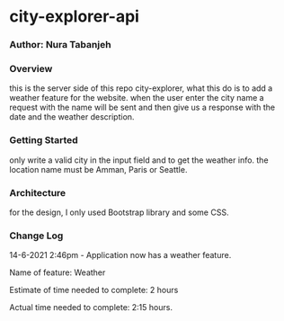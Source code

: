 # city-explorer-api

### Author: Nura Tabanjeh

### Overview
 
 this is the server side of this repo city-explorer, what this do is to add a weather feature for the website. when the user enter the city name a request with the name will be sent and then give us a response with the date and the weather description.

### Getting Started

only write a valid city in the input field and to get the weather info. the location name must be Amman, Paris or Seattle.

### Architecture

for the design, I only used Bootstrap library and some CSS.

### Change Log

14-6-2021 2:46pm - Application now has a weather feature.

Name of feature: Weather

Estimate of time needed to complete: 2 hours

Actual time needed to complete: 2:15 hours.